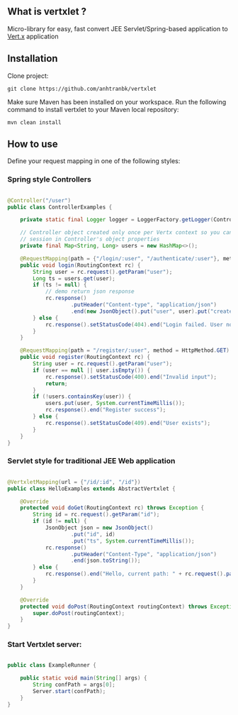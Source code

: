 ## What is vertxlet ?

Micro-library for easy, fast convert JEE Servlet/Spring-based application to [Vert.x](https://vertx.io) application

## Installation

Clone project:

`git clone https://github.com/anhtranbk/vertxlet`

Make sure Maven has been installed on your workspace. Run the following command to install vertxlet to your Maven local repository:

`mvn clean install`

## How to use

Define your request mapping in one of the following styles:

### Spring style Controllers

```java

@Controller("/user")
public class ControllerExamples {

    private static final Logger logger = LoggerFactory.getLogger(ControllerExamples.class);

    // Controller object created only once per Vertx context so you can keep
    // session in Controller's object properties
    private final Map<String, Long> users = new HashMap<>();

    @RequestMapping(path = {"/login/:user", "/authenticate/:user"}, method = HttpMethod.GET)
    public void login(RoutingContext rc) {
        String user = rc.request().getParam("user");
        Long ts = users.get(user);
        if (ts != null) {
            // demo return json response
            rc.response()
                    .putHeader("Content-type", "application/json")
                    .end(new JsonObject().put("user", user).put("created_at", ts).toString());
        } else {
            rc.response().setStatusCode(404).end("Login failed. User not found");
        }
    }

    @RequestMapping(path = "/register/:user", method = HttpMethod.GET)
    public void register(RoutingContext rc) {
        String user = rc.request().getParam("user");
        if (user == null || user.isEmpty()) {
            rc.response().setStatusCode(400).end("Invalid input");
            return;
        }
        if (!users.containsKey(user)) {
            users.put(user, System.currentTimeMillis());
            rc.response().end("Register success");
        } else {
            rc.response().setStatusCode(409).end("User exists");
        }
    }
}


```

### Servlet style for traditional JEE Web application

```java

@VertxletMapping(url = {"/id/:id", "/id"})
public class HelloExamples extends AbstractVertxlet {

    @Override
    protected void doGet(RoutingContext rc) throws Exception {
        String id = rc.request().getParam("id");
        if (id != null) {
            JsonObject json = new JsonObject()
                    .put("id", id)
                    .put("ts", System.currentTimeMillis());
            rc.response()
                    .putHeader("Content-Type", "application/json")
                    .end(json.toString());
        } else {
            rc.response().end("Hello, current path: " + rc.request().path());
        }
    }

    @Override
    protected void doPost(RoutingContext routingContext) throws Exception {
        super.doPost(routingContext);
    }
}

```

### Start Vertxlet server:

```java

public class ExampleRunner {

    public static void main(String[] args) {
        String confPath = args[0];
        Server.start(confPath);
    }
}

```
